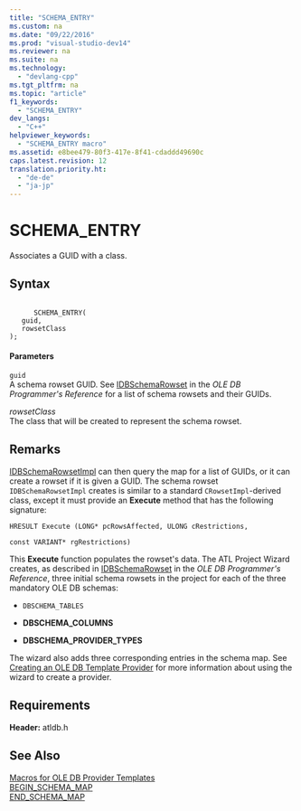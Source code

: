 ```yaml
---
title: "SCHEMA_ENTRY"
ms.custom: na
ms.date: "09/22/2016"
ms.prod: "visual-studio-dev14"
ms.reviewer: na
ms.suite: na
ms.technology: 
  - "devlang-cpp"
ms.tgt_pltfrm: na
ms.topic: "article"
f1_keywords: 
  - "SCHEMA_ENTRY"
dev_langs: 
  - "C++"
helpviewer_keywords: 
  - "SCHEMA_ENTRY macro"
ms.assetid: e8bee479-80f3-417e-8f41-cdaddd49690c
caps.latest.revision: 12
translation.priority.ht: 
  - "de-de"
  - "ja-jp"
---
```

# SCHEMA_ENTRY
Associates a GUID with a class.  
  
## Syntax  
  
```  
  
      SCHEMA_ENTRY(  
   guid,  
   rowsetClass   
);   
```  
  
#### Parameters  
 `guid`  
 A schema rowset GUID. See [IDBSchemaRowset](https://msdn.microsoft.com/en-us/library/ms713686.aspx) in the *OLE DB Programmer's Reference* for a list of schema rowsets and their GUIDs.  
  
 *rowsetClass*  
 The class that will be created to represent the schema rowset.  
  
## Remarks  
 [IDBSchemaRowsetImpl](../VS_csharp/idbschemarowsetimpl-class.md) can then query the map for a list of GUIDs, or it can create a rowset if it is given a GUID. The schema rowset `IDBSchemaRowsetImpl` creates is similar to a standard `CRowsetImpl`-derived class, except it must provide an **Execute** method that has the following signature:  
  
 `HRESULT Execute (LONG* pcRowsAffected, ULONG cRestrictions,`  
  
 `const VARIANT* rgRestrictions)`  
  
 This **Execute** function populates the rowset's data. The ATL Project Wizard creates, as described in [IDBSchemaRowset](https://msdn.microsoft.com/en-us/library/ms713686.aspx) in the *OLE DB Programmer's Reference*, three initial schema rowsets in the project for each of the three mandatory OLE DB schemas:  
  
-   `DBSCHEMA_TABLES`  
  
-   **DBSCHEMA_COLUMNS**  
  
-   **DBSCHEMA_PROVIDER_TYPES**  
  
 The wizard also adds three corresponding entries in the schema map. See [Creating an OLE DB Template Provider](../VS_csharp/creating-an-ole-db-provider.md) for more information about using the wizard to create a provider.  
  
## Requirements  
 **Header:** atldb.h  
  
## See Also  
 [Macros for OLE DB Provider Templates](../VS_csharp/macros-for-ole-db-provider-templates.md)   
 [BEGIN_SCHEMA_MAP](../VS_csharp/begin_schema_map.md)   
 [END_SCHEMA_MAP](../VS_csharp/end_schema_map.md)